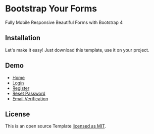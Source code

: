 # Bootstrap Your Forms

Fully Mobile Responsive Beautiful Forms with Bootstrap 4

## Installation

Let's make it easy! Just download this template, use it on your project.

## Demo

- [Home](https://bootstrap-your-forms.surge.sh/)
- [Login](https://bootstrap-your-forms.surge.sh/pages/login.html)
- [Register](https://bootstrap-your-forms.surge.sh/pages/signup.html)
- [Reset Password](https://bootstrap-your-forms.surge.sh/pages/reset-password.html)
- [Email Verification](https://bootstrap-your-forms.surge.sh/pages/verify.html)

## License

This is an open source Template [licensed as MIT](https://github.com/safdarjamal/bootstrap-your-forms/blob/master/LICENSE).
